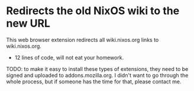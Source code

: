 # Redirects the old NixOS wiki to the new URL

This web browser extension redirects all wiki.nixos.org links to wiki.nixos.org.
* 12 lines of code, will not eat your homework.

TODO: to make it easy to install these types of extensions, they need to be signed and uploaded to addons.mozilla.org.
I didn't want to go through the whole process, but if someone has the time for that, please contact me.

